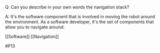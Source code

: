 Q: Can you describe in your own words the navigation stack?

A: It's the software component that is involved in moving the robot around the environment. As a software developer, it's the set of components that allow you to navigate around.

[[Software]]
[[Navigation]]

#P13 